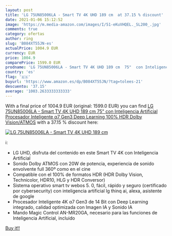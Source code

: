 ```yaml
---
layout: post
title: 'LG 75UN85006LA - Smart TV 4K UHD 189 cm  at 37.15 % discount'
date: 2021-01-06 15:12:52
image: 'https://m.media-amazon.com/images/I/51-eKuVHQEL._SL200_.jpg'
comments: true
category: ofertas
author: ring
slug: 'B084XT55JN-es'
actualPrice: 1004.9 EUR
currency: EUR
price: 1004.9
comparePrice: 1599.0 EUR
prodname: 'LG 75UN85006LA - Smart TV 4K UHD 189 cm  75"  con Inteligencia Artificial  Procesador Inteligente α7 Gen3  Deep Learning  100% HDR  Dolby Vision/ATMOS'
country: 'es'
flag: '🇪🇸'
buyurl: 'https://www.amazon.es/dp/B084XT55JN/?tag=tolees-21'
descuento: '37.15'
average: '1003.2633333333333'
---
```


With a final price of 1004.9 EUR (original: 1599.0 EUR) you can find [LG 75UN85006LA - Smart TV 4K UHD 189 cm  75"  con Inteligencia Artificial  Procesador Inteligente α7 Gen3  Deep Learning  100% HDR  Dolby Vision/ATMOS](https://www.amazon.es/dp/B084XT55JN/?tag=tolees-21) with a  37.15 % discount here:

[![LG 75UN85006LA - Smart TV 4K UHD 189 cm ](https://m.media-amazon.com/images/I/51-eKuVHQEL._SL200_.jpg)](https://www.amazon.es/dp/B084XT55JN/?tag=tolees-21)

ℹ️:

- LG UHD, disfruta del contenido en este Smart TV 4K con Inteligencia Artificial
- Sonido Dolby ATMOS con 20W de potencia, experiencia de sonido envolvente full 360º como en el cine
- Compatible con el 100% de formatos HDR (HDR Dolby Vision, Technicolor, HDR10, HLG y HDR Conversor)
- Sistema operativo smart tv webos 5. 0, fácil, rápido y seguro (certificado por cybersecurity) con inteligencia artificial lg thinq ai, alexa, asistente de google
- Procesador Inteligente 4K α7 Gen3 de 14 Bit con Deep Learning integrado, calidad optimizada con Imagen IA y Sonido IA
- Mando Magic Control AN-MR20GA, necesario para las funciones de Inteligencia Artificial, incluido

[Buy it!!](https://www.amazon.es/dp/B084XT55JN/?tag=tolees-21)
